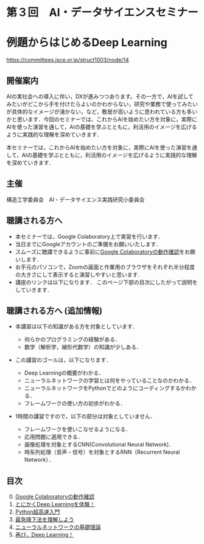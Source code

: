 # 第３回　AI・データサイエンスセミナー
# 例題からはじめるDeep Learning
https://committees.jsce.or.jp/struct1003/node/14

## 開催案内
AIの実社会への導入に伴い，DXが進みつつあります。その一方で，AIを試してみたいがどこから手を付けたらよいのかわからない，研究や業務で使ってみたいが具体的なイメージが湧かない，など，敷居が高いように思われている方も多いかと思います．今回のセミナーでは、これからAIを始めたい方を対象に，実際にAIを使った演習を通して，AIの基礎を学ぶとともに，利活用のイメージを広げるように実践的な理解を深めていきます．

本セミナーでは，これからAIを始めたい方を対象に，実際にAIを使った演習を通して，AIの基礎を学ぶとともに，利活用のイメージを広げるように実践的な理解を深めていきます．

## 主催
構造工学委員会　AI・データサイエンス実践研究小委員会

## 聴講される方へ
- 本セミナーでは，Google Colaboratory上で実習を行います．  
- 当日までにGoogleアカウントのご準備をお願いいたします．  
- スムーズに聴講できるように事前に[Google Colaboratoryの動作確認](https://github.com/crotsu/Deep_Learning_Starting_with_Examples/blob/main/chap0_colab/chap0_colab.ipynb)をお願いします．
- お手元のパソコンで，Zoomの画面と作業用のブラウザをそれぞれ半分程度の大きさにして表示すると演習しやすいと思います.
- 講座のリンクは以下になります． このページ下部の目次にしたがって説明をしていきます．

## 聴講される方へ (追加情報)
- 本講習は以下の知識がある方を対象としています．
    - 何らかのプログラミングの経験がある．
    - 数学（解析学，線形代数学）の知識が少しある．
    
- この講習のゴールは，以下になります．
    - Deep Learningの概要がわかる．
    - ニューラルネットワークの学習とは何をやっていることなのかわかる．
    - ニューラルネットワークをPythonでどのようにコーディングするかわかる．
    - フレームワークの使い方の初歩がわかる．

- 1時間の講習ですので，以下の部分は対象としていません．
    - フレームワークを使いこなせるようになる．
    - 応用問題に適用できる．
    - 画像処理を対象とするCNN(Convolutional Neural Network)．
    - 時系列処理（音声・信号）を対象とするRNN（Recurrent Neural Network）．

## 目次
0. [Google Colaboratoryの動作確認](https://github.com/crotsu/Deep_Learning_Starting_with_Examples/blob/main/chap0_colab/chap0_colab.ipynb)
1. [とにかくDeep Learningを体験！](https://colab.research.google.com/github/crotsu/Deep_Learning_Starting_with_Examples/blob/main/chap1_deeplearning/chap1_deeplearning.ipynb)
2. [Python超高速入門](https://colab.research.google.com/github/crotsu/Deep_Learning_Starting_with_Examples/blob/main/chap2_python/chap2_python.ipynb)
3.  [最急降下法を理解しよう](https://colab.research.google.com/github/crotsu/Deep_Learning_Starting_with_Examples/blob/main/chap3_gdm/chap3_gdm.ipynb)
4. [ニューラルネットワークの基礎理論](https://colab.research.google.com/github/crotsu/Deep_Learning_Starting_with_Examples/blob/main/chap4_neuralnetwork/chap4_neuralnetwork.ipynb)
5. [再び，Deep Learning！](https://colab.research.google.com/github/crotsu/Deep_Learning_Starting_with_Examples/blob/main/chap5_deeplearning/chap5_deeplearning.ipynb)